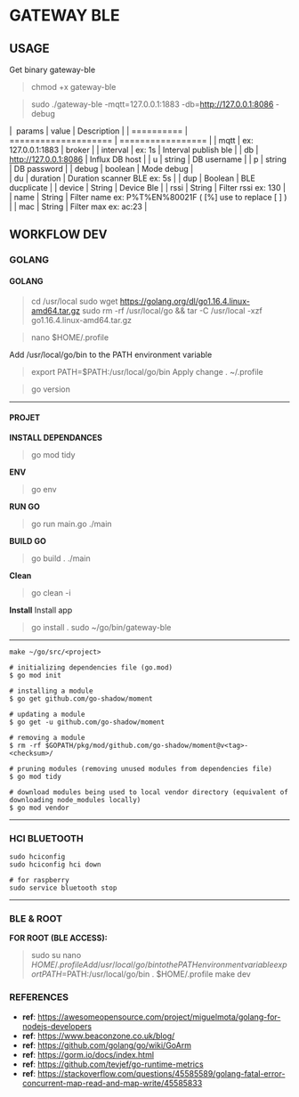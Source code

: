 # GATEWAY BLE


## USAGE

Get binary gateway-ble

> chmod +x gateway-ble

> sudo ./gateway-ble -mqtt=127.0.0.1:1883 -db=http://127.0.0.1:8086 -debug


|   params              | value                 |   Description             |
|   ==========          | ====================  | =================         |
|   mqtt                | ex: 127.0.0.1:1883    | broker                    |
|   interval            | ex: 1s                | Interval publish ble      |
|   db                  | http://127.0.0.1:8086 | Influx DB host            |
|   u                   | string                | DB username               |
|   p                   | string                | DB password               |
|   debug               | boolean               | Mode debug                |  
|   du                  | duration              | Duration scanner BLE ex: 5s |
|   dup                 | Boolean               | BLE ducplicate            |
|   device              | String                | Device Ble                |
|   rssi                | String                | Filter rssi ex: 130       |
|   name                | String                | Filter name ex: P%T%EN%80021F ( [%] use to replace [ ] )  |
|   mac                 | String                | Filter max ex: ac:23      |



## WORKFLOW DEV

### GOLANG

#### GOLANG
> cd /usr/local
> sudo wget https://golang.org/dl/go1.16.4.linux-amd64.tar.gz
> sudo rm -rf /usr/local/go && tar -C /usr/local -xzf go1.16.4.linux-amd64.tar.gz

> nano $HOME/.profile

Add /usr/local/go/bin to the PATH environment variable
> export PATH=$PATH:/usr/local/go/bin
Apply change
>. ~/.profile

> go version

---

#### PROJET

**INSTALL DEPENDANCES**
>go mod tidy

**ENV**
>go env

**RUN GO**
> go run main.go
>./main

**BUILD GO**
> go build .
>./main

**Clean**
> go clean -i

**Install**
Install app 
> go install .
> sudo ~/go/bin/gateway-ble

---

```tips golang
make ~/go/src/<project>

# initializing dependencies file (go.mod)
$ go mod init

# installing a module
$ go get github.com/go-shadow/moment

# updating a module
$ go get -u github.com/go-shadow/moment

# removing a module
$ rm -rf $GOPATH/pkg/mod/github.com/go-shadow/moment@v<tag>-<checksum>/

# pruning modules (removing unused modules from dependencies file)
$ go mod tidy

# download modules being used to local vendor directory (equivalent of downloading node_modules locally)
$ go mod vendor
```

---

### HCI BLUETOOTH

```tips
sudo hciconfig
sudo hciconfig hci down

# for raspberry
sudo service bluetooth stop
```

---

### BLE & ROOT

__FOR ROOT (BLE ACCESS):__
> sudo su
> nano $HOME/.profile
Add /usr/local/go/bin to the PATH environment variable
> export PATH=$PATH:/usr/local/go/bin
> . $HOME/.profile
> make dev

### REFERENCES

- __ref__: https://awesomeopensource.com/project/miguelmota/golang-for-nodejs-developers
- __ref__: https://www.beaconzone.co.uk/blog/
- __ref__: https://github.com/golang/go/wiki/GoArm
- __ref__: https://gorm.io/docs/index.html
- __ref__: https://github.com/tevjef/go-runtime-metrics
- __ref__: https://stackoverflow.com/questions/45585589/golang-fatal-error-concurrent-map-read-and-map-write/45585833




